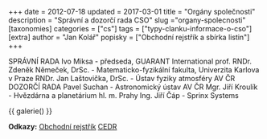 +++
date = 2012-07-18
updated = 2017-03-01
title = "Orgány společnosti"
description = "Správní a dozorčí rada CSO"
slug ="organy-spolecnosti"
[taxonomies]
categories = ["cs"]
tags = ["typy-clanku-informace-o-cso"]
[extra]
author = "Jan Kolář"
popisky = ["Obchodní rejstřík a sbírka listin"]
+++

SPRÁVNÍ RADA Ivo Miksa - předseda, GUARANT International prof. RNDr. Zdeněk Němeček, DrSc. - Matematicko-fyzikální fakulta, Univerzita Karlova v Praze RNDr. Jan Laštovička, DrSc. - Ústav fyziky atmosféry AV ČR DOZORČÍ RADA Pavel Suchan - Astronomický ústav AV ČR Mgr. Jiří Kroulík - Hvězdárna a planetárium hl. m. Prahy Ing. Jiří Čáp - Sprinx Systems

{{ galerie() }}

**Odkazy:**
[Obchodní rejstřík]
[CEDR]

[Obchodní rejstřík]: http://wwwinfo.mfcr.cz/cgi-bin/ares/darv_or.cgi?ico
[CEDR]: http://cedr.mfcr.cz/cedr3i_internet/default.aspx?ico

